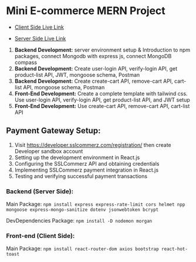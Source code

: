 # Mini E-commerce MERN Project

- [Client Side Live Link](https://miniecommerce-app.netlify.app/)

- [Server Side Live Link](https://mini-ecommerce-app.onrender.com/api/products)

1. **Backend Development:** server environment setup & Introduction to npm packages, connect Mongodb with express js, connect MongoDB compass
1. **Backend Development:** Create user-login API, verify-login API, get product-list API, JWT, mongoose schema, Postman
1. **Backend Development:** Create create-cart API, remove-cart API, cart-list API, mongoose schema, Postman
1. **Front-End Development:** Create a complete template with tailwind css. Use user-login API, verify-login API, get product-list API, and JWT setup
1. **Front-End Development:** Use create-cart API, remove-cart API, cart-list API

## Payment Gateway Setup:

1. Visit https://developer.sslcommerz.com/registration/ then create Developer sandbox account
1. Setting up the development environment in React.js
1. Configuring the SSLCommerz API and obtaining credentials
1. Implementing SSLCommerz payment integration in React.js
1. Testing and verifying successful payment transactions

### Backend (Server Side):

Main Package: `npm install express express-rate-limit cors helmet npp mongoose express-mongo-sanitize dotenv jsonwebtoken bcrypt`

DevDependencies Package: `npm install -D nodemon morgan`

### Front-end (Client Side):

Main Package: `npm install react-router-dom axios bootstrap react-hot-toast`
